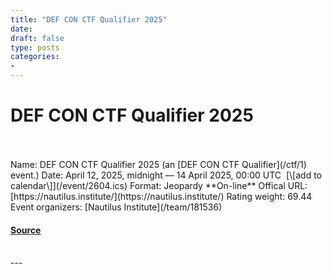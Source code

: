 ```yaml
---
title: "DEF CON CTF Qualifier 2025"
date: 
draft: false
type: posts
categories: 
- 
---
```

# DEF CON CTF Qualifier 2025

<br/>

<br/>
Name: DEF CON CTF Qualifier 2025 (an [DEF CON CTF Qualifier](/ctf/1) event.)  
Date: April 12, 2025, midnight — 14 April 2025, 00:00 UTC  [\[add to calendar\]](/event/2604.ics)  
Format: Jeopardy  
**On-line**  
Offical URL: [https://nautilus.institute/](https://nautilus.institute/)  
Rating weight: 69.44  
Event organizers: [Nautilus Institute](/team/181536)

#### [Source](https://ctftime.org/event/2604)

<br/>
---
